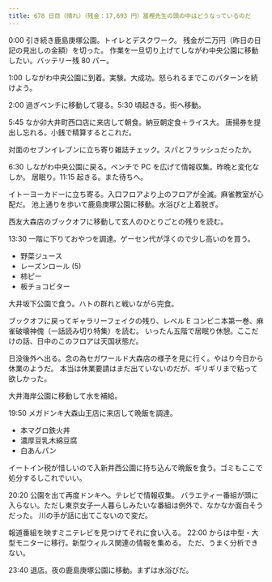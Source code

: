 ```yaml
---
title: 678 日目（晴れ）（残金：17,693 円）冨樫先生の頭の中はどうなっているのだ
---
```


0:00 引き続き鹿島庚塚公園。トイレとデスクワーク。
残金が二万円（昨日の日記の見出しの金額）を切った。
作業を一旦切り上げてしながわ中央公園に移動したい。バッテリー残 80 パー。

1:00 しながわ中央公園に到着。実験。大成功。怒られるまでこのパターンを続けよう。

2:00 過ぎベンチに移動して寝る。5:30 頃起きる。街へ移動。

5:45 なか卯大井町西口店に来店して朝食。納豆朝定食＋ライス大。
唐揚券を提出し忘れる。小銭で精算するとこれだ。

対面のセブンイレブンに立ち寄り雑誌チェック。スパとフラッシュだったか。

6:30 しながわ中央公園に戻る。ベンチで PC を広げて情報収集。昨晩と変化なしか。
居眠り。11:15 起きる。また待ちへ。

イトーヨーカドーに立ち寄る。入口フロアより上のフロアが全滅。麻雀教室が心配だ。
池上通りを歩いて鹿島庚塚公園に移動。水浴びと上着脱ぎ。

西友大森店のブックオフに移動して玄人のひとりごとの残りを読む。

13:30 一階に下りておやつを調達。ゲーセン代が浮くので少し高いのを買う。

* 野菜ジュース
* レーズンロール (5)
* 柿ピー
* 板チョコビター

大井坂下公園で食う。ハトの群れと戦いながら完食。

ブックオフに戻ってギャラリーフェイクの残り、レベル E コンビニ本第一巻、麻雀破壊神傀（一話読み切り特集）を読む。
いったん五階で居眠り休憩。ここだけの話、日中のこのフロアは天国状態だ。

日没後外へ出る。念の為セガワールド大森店の様子を見に行く。やはり今日から休業のようだ。
本当は休業要請はまだ出ていないのだが、ギリギリまで粘って欲しかった。

大井海岸公園に移動して水を補給。

19:50 メガドンキ大森山王店に来店して晩飯を調達。

* 本マグロ鉄火丼
* 濃厚豆乳木綿豆腐
* 白あんパン

イートイン税が惜しいので入新井西公園に持ち込んで晩飯を食う。ゴミもここで処分するしこれでいい。

20:20 公園を出て再度ドンキへ。テレビで情報収集。
バラエティー番組が頭に入らない。ただし東京女子一人暮らしみたいな番組は例外で、なかなか面白そうだった。
川の手が話に出てこないので変だ。

報道番組を映すミニテレビを見つけてそれに食い入る。
22:00 からは中型・大型モニターに移行。新型ウィルス関連の情報を集める。
ただ、うまく分析できない。

23:40 退店。夜の鹿島庚塚公園に移動。まずは水浴びだ。
